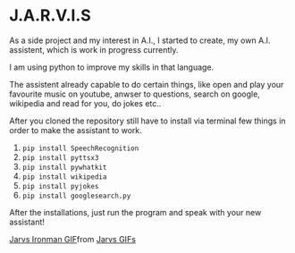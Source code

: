 # J.A.R.V.I.S

As a side project and my interest in A.I., I started to create, my own A.I. assistent, which is work in progress currently.

I am using python to improve my skills in that language.

The assistent already capable to do certain things, like open and play your favourite music on youtube, anwser to questions,
search on google, wikipedia and read for you, do jokes etc..

After you cloned the repository still have to install via terminal few things
in order to make the assistant to work.

1. `pip install SpeechRecognition`
2. `pip install pyttsx3`
3. `pip install pywhatkit`
4. `pip install wikipedia`
5. `pip install pyjokes`
6. `pip install googlesearch.py`

After the installations, just run the program and speak with your new assistant!

<div class="tenor-gif-embed" data-postid="21911443" data-share-method="host" data-aspect-ratio="1" data-width="100%"><a href="https://tenor.com/view/jarvs-ironman-avengers-gif-21911443">Jarvs Ironman GIF</a>from <a href="https://tenor.com/search/jarvs-gifs">Jarvs GIFs</a></div> <script type="text/javascript" async src="https://tenor.com/embed.js"></script>
